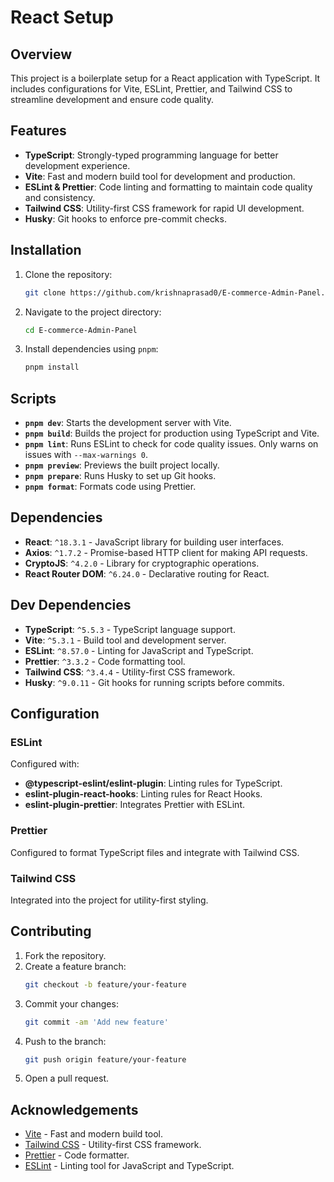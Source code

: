 # React Setup

## Overview

This project is a boilerplate setup for a React application with TypeScript. It includes configurations for Vite, ESLint, Prettier, and Tailwind CSS to streamline development and ensure code quality.

## Features

- **TypeScript**: Strongly-typed programming language for better development experience.
- **Vite**: Fast and modern build tool for development and production.
- **ESLint & Prettier**: Code linting and formatting to maintain code quality and consistency.
- **Tailwind CSS**: Utility-first CSS framework for rapid UI development.
- **Husky**: Git hooks to enforce pre-commit checks.

## Installation

1. Clone the repository:
    ```bash
    git clone https://github.com/krishnaprasad0/E-commerce-Admin-Panel.git
    ```
2. Navigate to the project directory:
    ```bash
    cd E-commerce-Admin-Panel
    ```
3. Install dependencies using `pnpm`:
    ```bash
    pnpm install
    ```

## Scripts

- **`pnpm dev`**: Starts the development server with Vite.
- **`pnpm build`**: Builds the project for production using TypeScript and Vite.
- **`pnpm lint`**: Runs ESLint to check for code quality issues. Only warns on issues with `--max-warnings 0`.
- **`pnpm preview`**: Previews the built project locally.
- **`pnpm prepare`**: Runs Husky to set up Git hooks.
- **`pnpm format`**: Formats code using Prettier.

## Dependencies

- **React**: `^18.3.1` - JavaScript library for building user interfaces.
- **Axios**: `^1.7.2` - Promise-based HTTP client for making API requests.
- **CryptoJS**: `^4.2.0` - Library for cryptographic operations.
- **React Router DOM**: `^6.24.0` - Declarative routing for React.

## Dev Dependencies

- **TypeScript**: `^5.5.3` - TypeScript language support.
- **Vite**: `^5.3.1` - Build tool and development server.
- **ESLint**: `^8.57.0` - Linting for JavaScript and TypeScript.
- **Prettier**: `^3.3.2` - Code formatting tool.
- **Tailwind CSS**: `^3.4.4` - Utility-first CSS framework.
- **Husky**: `^9.0.11` - Git hooks for running scripts before commits.

## Configuration

### ESLint

Configured with:
- **@typescript-eslint/eslint-plugin**: Linting rules for TypeScript.
- **eslint-plugin-react-hooks**: Linting rules for React Hooks.
- **eslint-plugin-prettier**: Integrates Prettier with ESLint.

### Prettier

Configured to format TypeScript files and integrate with Tailwind CSS.

### Tailwind CSS

Integrated into the project for utility-first styling.

## Contributing

1. Fork the repository.
2. Create a feature branch:
    ```bash
    git checkout -b feature/your-feature
    ```
3. Commit your changes:
    ```bash
    git commit -am 'Add new feature'
    ```
4. Push to the branch:
    ```bash
    git push origin feature/your-feature
    ```
5. Open a pull request.


## Acknowledgements

- [Vite](https://vitejs.dev/) - Fast and modern build tool.
- [Tailwind CSS](https://tailwindcss.com/) - Utility-first CSS framework.
- [Prettier](https://prettier.io/) - Code formatter.
- [ESLint](https://eslint.org/) - Linting tool for JavaScript and TypeScript.

